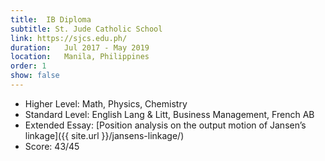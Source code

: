 ```yaml
---
title:  IB Diploma
subtitle: St. Jude Catholic School
link: https://sjcs.edu.ph/
duration:   Jul 2017 - May 2019
location:   Manila, Philippines
order: 1
show: false
---
```


- Higher Level: Math, Physics, Chemistry
- Standard Level: English Lang & Litt, Business Management, French AB
- Extended Essay: [Position analysis on the output motion of Jansen’s linkage]({{ site.url }}/jansens-linkage/)
- Score: 43/45